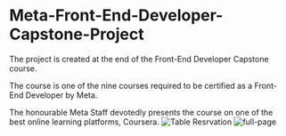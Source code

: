# Meta-Front-End-Developer-Capstone-Project
The project is created at the end of the Front-End Developer Capstone course. 

The course is one of the nine courses required to be certified as a Front-End Developer by Meta. 

The honourable Meta Staff devotedly presents the course on one of the best online learning platforms, Coursera.
![Table Resrvation](https://github.com/Altaf-Gohar/Meta-Front-End-Developer-Capstone-Project/assets/146984938/db468e0a-339e-4fed-882c-a8ea998ce352)
![full-page](https://github.com/Altaf-Gohar/Meta-Front-End-Developer-Capstone-Project/assets/146984938/22c021d4-87a9-41cb-92b1-7865f4b9eea8)
